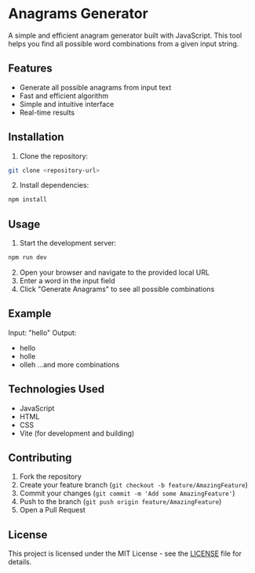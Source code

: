 # Anagrams Generator

A simple and efficient anagram generator built with JavaScript. This tool helps you find all possible word combinations from a given input string.

## Features

- Generate all possible anagrams from input text
- Fast and efficient algorithm
- Simple and intuitive interface
- Real-time results

## Installation

1. Clone the repository:
```bash
git clone <repository-url>
```

2. Install dependencies:
```bash
npm install
```

## Usage

1. Start the development server:
```bash
npm run dev
```

2. Open your browser and navigate to the provided local URL
3. Enter a word in the input field
4. Click "Generate Anagrams" to see all possible combinations

## Example

Input: "hello"
Output:
- hello
- holle
- olleh
...and more combinations

## Technologies Used

- JavaScript
- HTML
- CSS
- Vite (for development and building)

## Contributing

1. Fork the repository
2. Create your feature branch (`git checkout -b feature/AmazingFeature`)
3. Commit your changes (`git commit -m 'Add some AmazingFeature'`)
4. Push to the branch (`git push origin feature/AmazingFeature`)
5. Open a Pull Request

## License

This project is licensed under the MIT License - see the [LICENSE](LICENSE) file for details.